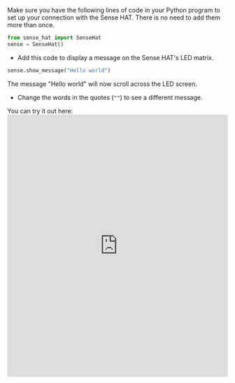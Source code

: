Make sure you have the following lines of code in your Python program to set up your connection with the Sense HAT. There is no need to add them more than once.

```python
from sense_hat import SenseHat
sense = SenseHat()
```

+ Add this code to display a message on the Sense HAT's LED matrix.

```python
sense.show_message("Hello world")
```

The message "Hello world" will now scroll across the LED screen.

+ Change the words in the quotes (`""`) to see a different message.

You can try it out here: <iframe src="https://trinket.io/embed/python/224b71fc28" width="100%" height="600" frameborder="0" marginwidth="0" marginheight="0" allowfullscreen mark="crwd-mark"></iframe>
